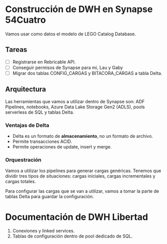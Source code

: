 # Construcción de DWH en Synapse 54Cuatro

Vamos usar como datos el modelo de LEGO Catalog Database.

## Tareas

- [ ] Registrarse en Rebricable API.
- [ ] Conseguir permisos de Synapse para mi, Lau y Gaby
- [ ] Migrar dos tablas CONFIG_CARGAS y BITACORA_CARGAS a tabla Delta.

## Arquitectura

Las herramientas que vamos a utilizar dentro de Synapse son: ADF Pipelines,
notebooks, Azure Data Lake Storage Gen2 (ADLS), pools serverless de SQL y
tablas Delta.

### Ventajas de Delta

- Delta es un formato de **almacenamiento**, no un formato de archivo.
- Permite transacciones ACID.
- Permite operaciones de update, insert y merge.

### Orquestración

Vamos a utilizar los pipelines para generar cargas genéricas. Tenemos que
dividir tres tipos de situaciones: cargas iniciales, cargas incrementales y
cargas totales.

Para configurar las cargas que se van a utilizar, vamos a tomar la parte
de tablas Delta para guardar la configuración.

# Documentación de DWH Libertad

1. Conexiones y linked services.
2. Tablas de configuración dentro de pool dedicado de SQL.
